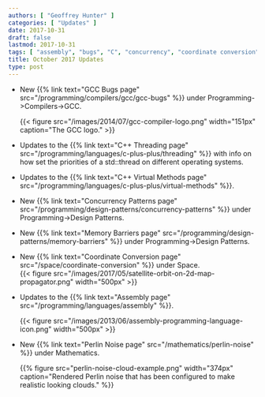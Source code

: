 ```yaml
---
authors: [ "Geoffrey Hunter" ]
categories: [ "Updates" ]
date: 2017-10-31
draft: false
lastmod: 2017-10-31
tags: [ "assembly", "bugs", "C", "concurrency", "coordinate conversion", "GCC", "geometry", "memory barriers", "Perlin noise", "priority", "space", "thread", "threading", "virtual methods" ]
title: October 2017 Updates
type: post
---
```



* New {{% link text="GCC Bugs page" src="/programming/compilers/gcc/gcc-bugs" %}} under Programming->Compilers->GCC.  

    {{< figure src="/images/2014/07/gcc-compiler-logo.png" width="151px" caption="The GCC logo."  >}}

* Updates to the {{% link text="C++ Threading page" src="/programming/languages/c-plus-plus/threading" %}} with info on how set the priorities of a std::thread on different operating systems.

* Updates to the {{% link text="C++ Virtual Methods page" src="/programming/languages/c-plus-plus/virtual-methods" %}}.

* New {{% link text="Concurrency Patterns page" src="/programming/design-patterns/concurrency-patterns" %}} under Programming->Design Patterns.

* New {{% link text="Memory Barriers page" src="/programming/design-patterns/memory-barriers" %}} under Programming->Design Patterns.

* New {{% link text="Coordinate Conversion page" src="/space/coordinate-conversion" %}} under Space.  
    {{< figure src="/images/2017/05/satellite-orbit-on-2d-map-propagator.png" width="500px" >}}

* Updates to the {{% link text="Assembly page" src="/programming/languages/assembly" %}}.  

    {{< figure src="/images/2013/06/assembly-programming-language-icon.png" width="500px" >}}

* New {{% link text="Perlin Noise page" src="/mathematics/perlin-noise" %}} under Mathematics.  

    {{% figure src="perlin-noise-cloud-example.png" width="374px" caption="Rendered Perlin noise that has been configured to make realistic looking clouds." %}}